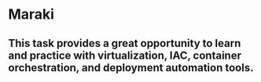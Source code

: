 # Maraki

## This task provides a great opportunity to learn and practice with virtualization, IAC, container orchestration, and deployment automation tools.